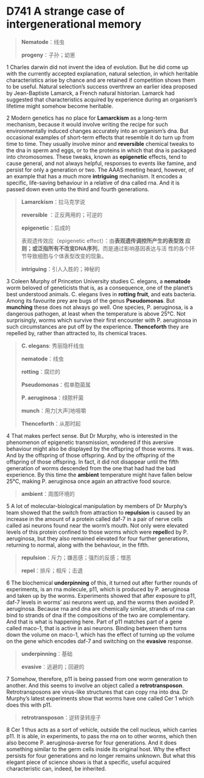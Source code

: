 # D741 A strange case of intergenerational memory
> **Nematode**：线虫
 > 
> **progeny**：子孙；幼崽
 > 

1 Charles darwin did not invent the idea of evolution. But he did come up with the currently accepted explanation, natural selection, in which heritable characteristics arise by chance and are retained if competition shows them to be useful. Natural selection’s success overthrew an earlier idea proposed by Jean-Baptiste Lamarck, a French natural historian. Lamarck had suggested that characteristics acquired by experience during an organism’s lifetime might somehow become heritable.

2 Modern genetics has no place for **Lamarckism** as a long-term mechanism, because it would involve writing the recipe for such environmentally induced changes accurately into an organism’s dna. But occasional examples of short-term effects that resemble it do turn up from time to time. They usually involve minor and **reversible** chemical tweaks to the dna in sperm and eggs, or to the proteins in which that dna is packaged into chromosomes. These tweaks, known as **epigenetic** effects, tend to cause general, and not always helpful, responses to events like famine, and persist for only a generation or two. The AAAS meeting heard, however, of an example that has a much more **intriguing** mechanism. It encodes a specific, life-saving behaviour in a relative of dna called rna. And it is passed down even unto the third and fourth generations.

> **Lamarckism**：拉马克学说
>
> **reversible** ：正反两用的；可逆的
>
> **epigenetic**：后成的
>
> 表观遗传效应（epigenetic effect）：由**表观遗传调控所产生的表型效 应则；或泛指所有不改变DNA序列**，而是通过影响基因表达与活 性的各个环节导致细胞与个体表型改变的现象。
>
> **intriguing**：引人入胜的；神秘的
>

3 Coleen Murphy of Princeton University studies C. elegans, a **nematode** worm beloved of geneticists that is, as a consequence, one of the planet’s best understood animals. C. elegans lives in **rotting fruit**, and eats bacteria. Among its favourite prey are bugs of the genus **Pseudomonas**. But **munching** these does not always go well. One species, P. aeruginosa, is a dangerous pathogen, at least when the temperature is above 25°C. Not surprisingly, worms which survive their first encounter with P. aeruginosa in such circumstances are put off by the experience. **Thenceforth** they are repelled by, rather than attracted to, its chemical traces.

> **C. elegans**: 秀丽隐杆线虫
>
> **nematode**：线虫
>
> **rotting**：腐烂的
>
> **Pseudomonas**：假单胞菌属
>
> **P. aeruginosa**：绿脓杆菌
>
> **munch**：用力[大声]地咀嚼
>
> **Thenceforth**：从那时起
>

4 That makes perfect sense. But Dr Murphy, who is interested in the phenomenon of epigenetic transmission, wondered if this aversive behaviour might also be displayed by the offspring of those worms.
It was. And by the offspring of those offspring. And by the offspring of the offspring of those offspring. In fact, it did not disappear until the fifth generation of worms descended from the one that had had the bad experience. By this time the **ambient** temperature might have fallen below 25°C, making P. aeruginosa once again an attractive food source.

> **ambient**：周围环境的
>

5 A lot of molecular-biological manipulation by members of Dr Murphy’s team showed that the switch from attraction to **repulsion** is caused by an increase in the amount of a protein called daf-7 in a pair of nerve cells called asi neurons found near the worm’s mouth. Not only were elevated levels of this protein confined to those worms which were **repell**ed by P. aeruginosa, but they also remained elevated for four further generations, returning to normal, along with the behaviour, in the fifth.

> **repulsion**：斥力；嫌恶感；强烈的反感；憎恶
>
> **repel**：排斥；相斥；击退
>

6 The biochemical **underpinning** of this, it turned out after further rounds of experiments, is an rna molecule, p11, which is produced by P. aeruginosa and taken up by the worms. Experiments showed that after exposure to p11, daf-7 levels in worms’ asi neurons went up, and the worms then avoided P. aeruginosa. Because rna and dna are chemically similar, strands of rna can bind to strands of dna if the compositions of the two are complementary. And that is what is happening here. Part of p11 matches part of a gene called maco-1, that is active in asi neurons. Binding between them turns down the volume on maco-1, which has the effect of turning up the volume on the gene which encodes daf-7 and switching on the **evasive** response.

> **underpinning**：基础
>
> **evasive**：逃避的；回避的
>

7 Somehow, therefore, p11 is being passed from one worm generation to another. And this seems to involve an object called a **retrotransposon**. Retrotransposons are virus-like structures that can copy rna into dna. Dr Murphy’s latest experiments show that worms have one called Cer 1 which does this with p11.

> **retrotransposon**：逆转录转座子
>

8 Cer 1 thus acts as a sort of vehicle, outside the cell nucleus, which carries p11. It is able, in experiments, to pass the rna on to other worms, which then also become P. aeruginosa-averse for four generations. And it does something similar to the germ cells inside its original host. Why the effect persists for four generations and no longer remains unknown. But what this elegant piece of science shows is that a specific, useful acquired characteristic can, indeed, be inherited.

